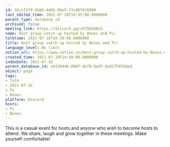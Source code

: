 ```yaml
---
id: 16ccf1f9-4566-4dbb-8be5-72c06f816988
last_edited_time: 2021-07-26T18:45:00.0000000
parent_type: database_id
archived: false
meeting_link: https://discord.gg/vE7QUXGDnS
name: Host group catch up hosted by Bones and Pi!
talktime: 2021-07-16T20:30:00.0000000
title: Host group catch up hosted by Bones and Pi!
language_level: No limit
notion_url: https://www.notion.so/Host-group-catch-up-hosted-by-Bones-and-Pi-16ccf1f945664dbb8be572c06f816988
created_time: 2021-07-10T14:50:00.0000000
indexDate: 2021-07-16
parent_database_id: e9339446-880f-4ef0-8ad7-8ad1f507dded
object: page
tags:
- Talk
- 2021-07-16
- Pi
- Bones
platform: Discord
hosts:
- Pi
- Bones
---
```


This is a casual event for hosts and anyone who wish to become hosts to attend.  We share, laugh and grow together in these meetings.  Make yourself comfortable!







